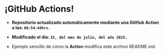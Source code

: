# ¡GitHub Actions!
* **Repositorio actualizado automáticamente mediante una GitHub Action a las: `06:54:44hrs.`**
* **Modificado el día: `15, del mes de julio, del año 2025.`**

* Ejemplo sencillo de cómo la **Action** modifica este archivo README.md.
